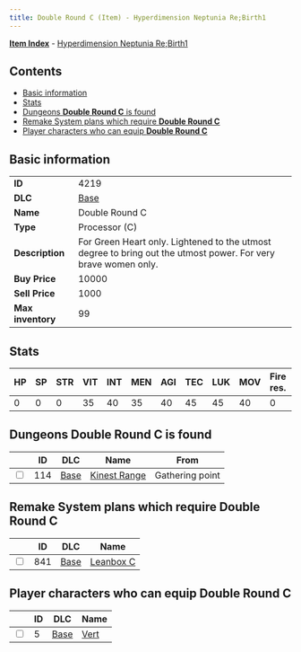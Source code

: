 ```yaml
---
title: Double Round C (Item) - Hyperdimension Neptunia Re;Birth1
---
```


[**Item Index**](/neptunia/rb1/item/index.html) - [Hyperdimension Neptunia Re;Birth1](/neptunia/rb1)

## Contents

- [Basic information](#basic-information)
- [Stats](#stats)
- [Dungeons **Double Round C** is found](#dungeons-double-round-c-is-found)
- [Remake System plans which require **Double Round C**](#remake-system-plans-which-require-double-round-c)
- [Player characters who can equip **Double Round C**](#player-characters-who-can-equip-double-round-c)
## Basic information

|   |   |
| -- | -- |
| **ID** | 4219 |
| **DLC** | [Base](/neptunia/rb1/dlc/1-base.html) |
| **Name** | Double Round C |
| **Type** | Processor (C) |
| **Description** | For Green Heart only. Lightened to the utmost degree to bring out the utmost power. For very brave women only. |
| **Buy Price** | 10000 |
| **Sell Price** | 1000 |
| **Max inventory** | 99 |


## Stats

| HP | SP | STR | VIT | INT | MEN | AGI | TEC | LUK | MOV | Fire res. | Ice res. | Wind res. | Lightning res. |
| -- | -- | --- | --- | --- | --- | --- | --- | --- | --- | --------- | -------- | --------- | -------------- |
| 0 | 0 | 0 | 35 | 40 | 35 | 40 | 45 | 45 | 40 | 0 | 0 | 0 | 0 |


## Dungeons **Double Round C** is found

|    | ID | DLC | Name | From |
| -- | -- | --- | ---- | ---- |
| <input type="checkbox" id="rb1-dungeon-1-114" class="trackbox" /> | 114 | [Base](/neptunia/rb1/dlc/1-base.html) | [Kinest Range](/neptunia/rb1/dungeon/1-114-kinest-range.html) | Gathering point |


## Remake System plans which require **Double Round C**

|    | ID | DLC | Name |
| -- | -- | --- | ---- |
| <input type="checkbox" id="rb1-quest-1-841" class="trackbox" /> | 841 | [Base](/neptunia/rb1/dlc/1-base.html) | [Leanbox C](/neptunia/rb1/quest/1-841-leanbox-c.html) |


## Player characters who can equip **Double Round C**

|    | ID | DLC | Name |
| -- | -- | --- | ---- |
| <input type="checkbox" id="rb1-player-1-5" class="trackbox" /> | 5 | [Base](/neptunia/rb1/dlc/1-base.html) | [Vert](/neptunia/rb1/player/1-5-vert.html) |
